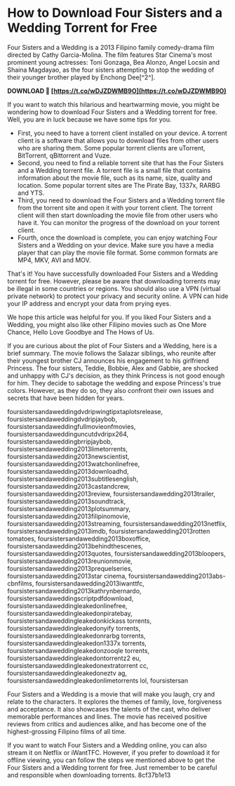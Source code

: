# How to Download Four Sisters and a Wedding Torrent for Free
 
Four Sisters and a Wedding is a 2013 Filipino family comedy-drama film directed by Cathy Garcia-Molina. The film features Star Cinema's most prominent young actresses: Toni Gonzaga, Bea Alonzo, Angel Locsin and Shaina Magdayao, as the four sisters attempting to stop the wedding of their younger brother played by Enchong Dee[^2^].
 
**DOWNLOAD 🔗 [https://t.co/wDJZDWMB9O](https://t.co/wDJZDWMB9O)**


 
If you want to watch this hilarious and heartwarming movie, you might be wondering how to download Four Sisters and a Wedding torrent for free. Well, you are in luck because we have some tips for you.
 
- First, you need to have a torrent client installed on your device. A torrent client is a software that allows you to download files from other users who are sharing them. Some popular torrent clients are uTorrent, BitTorrent, qBittorrent and Vuze.
- Second, you need to find a reliable torrent site that has the Four Sisters and a Wedding torrent file. A torrent file is a small file that contains information about the movie file, such as its name, size, quality and location. Some popular torrent sites are The Pirate Bay, 1337x, RARBG and YTS.
- Third, you need to download the Four Sisters and a Wedding torrent file from the torrent site and open it with your torrent client. The torrent client will then start downloading the movie file from other users who have it. You can monitor the progress of the download on your torrent client.
- Fourth, once the download is complete, you can enjoy watching Four Sisters and a Wedding on your device. Make sure you have a media player that can play the movie file format. Some common formats are MP4, MKV, AVI and MOV.

That's it! You have successfully downloaded Four Sisters and a Wedding torrent for free. However, please be aware that downloading torrents may be illegal in some countries or regions. You should also use a VPN (virtual private network) to protect your privacy and security online. A VPN can hide your IP address and encrypt your data from prying eyes.
 
We hope this article was helpful for you. If you liked Four Sisters and a Wedding, you might also like other Filipino movies such as One More Chance, Hello Love Goodbye and The Hows of Us.
  
If you are curious about the plot of Four Sisters and a Wedding, here is a brief summary. The movie follows the Salazar siblings, who reunite after their youngest brother CJ announces his engagement to his girlfriend Princess. The four sisters, Teddie, Bobbie, Alex and Gabbie, are shocked and unhappy with CJ's decision, as they think Princess is not good enough for him. They decide to sabotage the wedding and expose Princess's true colors. However, as they do so, they also confront their own issues and secrets that have been hidden for years.
 
foursistersandaweddingdvdripwingtipxtaplotsrelease,  foursistersandaweddingdvdripjaybob,  foursistersandaweddingfullmovieonfmovies,  foursistersandaweddinguncutdvdripx264,  foursistersandaweddingbrripjaybob,  foursistersandawedding2013limetorrents,  foursistersandawedding2013newscientist,  foursistersandawedding2013watchonlinefree,  foursistersandawedding2013downloadhd,  foursistersandawedding2013subtitlesenglish,  foursistersandawedding2013castandcrew,  foursistersandawedding2013review,  foursistersandawedding2013trailer,  foursistersandawedding2013soundtrack,  foursistersandawedding2013plotsummary,  foursistersandawedding2013filipinomovie,  foursistersandawedding2013streaming,  foursistersandawedding2013netflix,  foursistersandawedding2013imdb,  foursistersandawedding2013rotten tomatoes,  foursistersandawedding2013boxoffice,  foursistersandawedding2013behindthescenes,  foursistersandawedding2013quotes,  foursistersandawedding2013bloopers,  foursistersandawedding2013reunionmovie,  foursistersandawedding2013prequelseries,  foursistersandawedding2013star cinema,  foursistersandawedding2013abs-cbnfilms,  foursistersandawedding2013iwanttfc,  foursistersandawedding2013kathrynbernardo,  foursistersandaweddingscriptpdfdownload,  foursistersandaweddingleakedonlinefree,  foursistersandaweddingleakedonpiratebay,  foursistersandaweddingleakedonkickass torrents,  foursistersandaweddingleakedonyify torrents,  foursistersandaweddingleakedonrarbg torrents,  foursistersandaweddingleakedon1337x torrents,  foursistersandaweddingleakedonzooqle torrents,  foursistersandaweddingleakedontorrentz2 eu,  foursistersandaweddingleakedonextratorrent cc,  foursistersandaweddingleakedoneztv ag,  foursistersandaweddingleakedonlimetorrents lol,  foursistersan
 
Four Sisters and a Wedding is a movie that will make you laugh, cry and relate to the characters. It explores the themes of family, love, forgiveness and acceptance. It also showcases the talents of the cast, who deliver memorable performances and lines. The movie has received positive reviews from critics and audiences alike, and has become one of the highest-grossing Filipino films of all time.
 
If you want to watch Four Sisters and a Wedding online, you can also stream it on Netflix or iWantTFC. However, if you prefer to download it for offline viewing, you can follow the steps we mentioned above to get the Four Sisters and a Wedding torrent for free. Just remember to be careful and responsible when downloading torrents.
 8cf37b1e13
 
